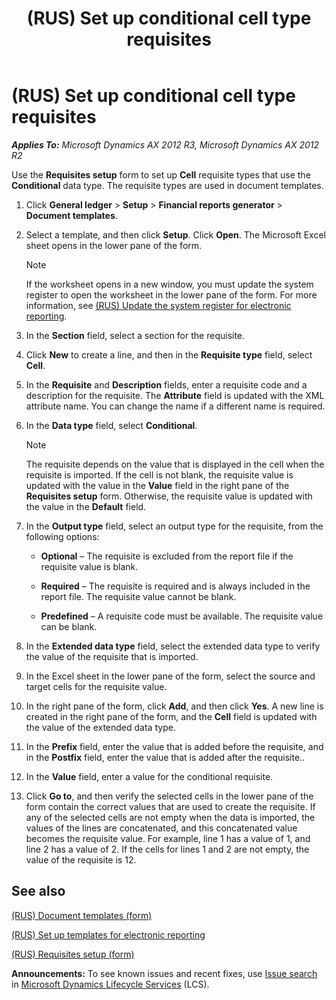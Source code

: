 ﻿---
title: (RUS) Set up conditional cell type requisites
TOCTitle: (RUS) Set up conditional cell type requisites
ms:assetid: 743e537a-be2b-44b7-83c7-56b1f2f7b2d9
ms:mtpsurl: https://technet.microsoft.com/en-us/library/JJ677574(v=AX.60)
ms:contentKeyID: 49384877
ms.date: 04/18/2014
mtps_version: v=AX.60
f1_keywords:
- requisites
- conditional requisites
- requisite setup
- set up requisites
---

# (RUS) Set up conditional cell type requisites 


_**Applies To:** Microsoft Dynamics AX 2012 R3, Microsoft Dynamics AX 2012 R2_

Use the **Requisites setup** form to set up **Cell** requisite types that use the **Conditional** data type. The requisite types are used in document templates.

1.  Click **General ledger** \> **Setup** \> **Financial reports generator** \> **Document templates**.

2.  Select a template, and then click **Setup**. Click **Open**. The Microsoft Excel sheet opens in the lower pane of the form.
    

    > [!NOTE]
    > <P>If the worksheet opens in a new window, you must update the system register to open the worksheet in the lower pane of the form. For more information, see <A href="rus-update-the-system-register-for-electronic-reporting.md">(RUS) Update the system register for electronic reporting</A>.</P>



3.  In the **Section** field, select a section for the requisite.

4.  Click **New** to create a line, and then in the **Requisite type** field, select **Cell**.

5.  In the **Requisite** and **Description** fields, enter a requisite code and a description for the requisite. The **Attribute** field is updated with the XML attribute name. You can change the name if a different name is required.

6.  In the **Data type** field, select **Conditional**.
    

    > [!NOTE]
    > <P>The requisite depends on the value that is displayed in the cell when the requisite is imported. If the cell is not blank, the requisite value is updated with the value in the <STRONG>Value</STRONG> field in the right pane of the <STRONG>Requisites setup</STRONG> form. Otherwise, the requisite value is updated with the value in the <STRONG>Default</STRONG> field.</P>



7.  In the **Output type** field, select an output type for the requisite, from the following options:
    
      - **Optional** – The requisite is excluded from the report file if the requisite value is blank.
    
      - **Required** – The requisite is required and is always included in the report file. The requisite value cannot be blank.
    
      - **Predefined** – A requisite code must be available. The requisite value can be blank.

8.  In the **Extended data type** field, select the extended data type to verify the value of the requisite that is imported.

9.  In the Excel sheet in the lower pane of the form, select the source and target cells for the requisite value.

10. In the right pane of the form, click **Add**, and then click **Yes**. A new line is created in the right pane of the form, and the **Cell** field is updated with the value of the extended data type.

11. In the **Prefix** field, enter the value that is added before the requisite, and in the **Postfix** field, enter the value that is added after the requisite..

12. In the **Value** field, enter a value for the conditional requisite.

13. Click **Go to**, and then verify the selected cells in the lower pane of the form contain the correct values that are used to create the requisite. If any of the selected cells are not empty when the data is imported, the values of the lines are concatenated, and this concatenated value becomes the requisite value. For example, line 1 has a value of 1, and line 2 has a value of 2. If the cells for lines 1 and 2 are not empty, the value of the requisite is 12.

## See also

[(RUS) Document templates (form)](https://technet.microsoft.com/en-us/library/jj923585\(v=ax.60\))

[(RUS) Set up templates for electronic reporting](rus-set-up-templates-for-electronic-reporting.md)

[(RUS) Requisites setup (form)](https://technet.microsoft.com/en-us/library/jj710719\(v=ax.60\))

  
**Announcements:** To see known issues and recent fixes, use [Issue search](http://go.microsoft.com/fwlink/?linkid=389258) in [Microsoft Dynamics Lifecycle Services](http://go.microsoft.com/fwlink/?linkid=306505) (LCS).

